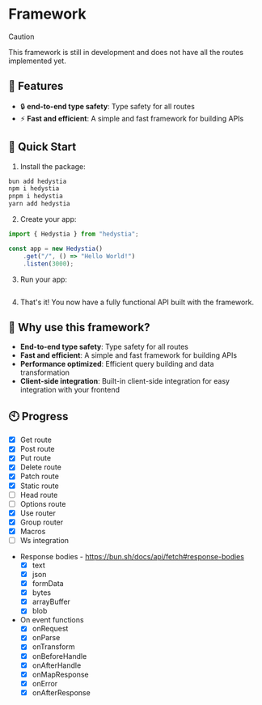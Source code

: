 # Framework

> [!CAUTION]
> This framework is still in development and does not have all the routes implemented yet.

## 🌟 Features

- 🔒 **end-to-end type safety**: Type safety for all routes
- ⚡ **Fast and efficient**: A simple and fast framework for building APIs

## 🚀 Quick Start

1. Install the package:

```bash
bun add hedystia
npm i hedystia
pnpm i hedystia
yarn add hedystia
```

2. Create your app:

```typescript
import { Hedystia } from "hedystia";

const app = new Hedystia()
    .get("/", () => "Hello World!")
    .listen(3000);
```

3. Run your app:

```bash

```

4. That's it! You now have a fully functional API built with the framework.

## 🌟 Why use this framework?

- **End-to-end type safety**: Type safety for all routes
- **Fast and efficient**: A simple and fast framework for building APIs
- **Performance optimized**: Efficient query building and data transformation
- **Client-side integration**: Built-in client-side integration for easy integration with your frontend

## 🕙 Progress

- [x] Get route
- [x] Post route
- [X] Put route
- [X] Delete route
- [X] Patch route
- [X] Static route
- [ ] Head route
- [ ] Options route
- [x] Use router
- [x] Group router
- [x] Macros
- [ ] Ws integration
- Response bodies - https://bun.sh/docs/api/fetch#response-bodies
    - [x] text
    - [x] json
    - [x] formData
    - [x] bytes
    - [x] arrayBuffer
    - [x] blob
- On event functions
    - [x] onRequest
    - [x] onParse
    - [x] onTransform
    - [x] onBeforeHandle
    - [x] onAfterHandle
    - [x] onMapResponse
    - [x] onError
    - [x] onAfterResponse
